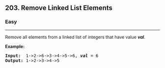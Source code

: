 <h2>203. Remove Linked List Elements</h2><h3>Easy</h3><hr><div data-read-aloud-multi-block="true"><p data-speechify-sentence="">Remove all elements from a linked list of integers that have value <b><i>val</i></b>.</p>

<p data-speechify-sentence=""><b>Example:</b></p>

<pre data-speechify-sentence=""><b>Input:</b>  1-&gt;2-&gt;6-&gt;3-&gt;4-&gt;5-&gt;6, <em><b>val</b></em> = 6
<b>Output:</b> 1-&gt;2-&gt;3-&gt;4-&gt;5
</pre>
</div>